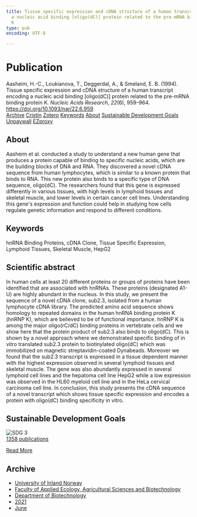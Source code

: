 ```yaml
---
title: Tissue specific expression and cDNA structure of a human transcript encoding
  a nucleic acid binding [oligo(dC)] protein related to the pre-mRNA binding protein
  K
type: pub
encoding: UTF-8

---
```

<h1>Publication</h1>
<article id="csl-bib-container-TRYN9NM8" class="csl-bib-container">
  <div class="csl-bib-body"> <div class="csl-entry">Aasheim, H.-C., Loukianova, T., Deggerdal, A., &#38; Smeland, E. B. (1994). Tissue specific expression and cDNA structure of a human transcript encoding a nucleic acid binding [oligo(dC)] protein related to the pre-mRNA binding protein K. <i>Nucleic Acids Research</i>, <i>22</i>(6), 959–964. <a href="https://doi.org/10.1093/nar/22.6.959">https://doi.org/10.1093/nar/22.6.959</a></div> </div>
  <div class="csl-bib-buttons">
    <a href="#taxonomy-article-TRYN9NM8" alt="archive" class="csl-bib-button">Archive</a>
    <a href="https://app.cristin.no/results/show.jsf?id=1914019" alt="Cristin" class="csl-bib-button">Cristin</a>
    <a href="http://zotero.org/groups/5881554/items/TRYN9NM8" alt="Zotero" class="csl-bib-button">Zotero</a>
    <a href="#keywords-article-TRYN9NM8" alt="keywords" class="csl-bib-button">Keywords</a>
    <a href="#about-article-TRYN9NM8" alt="about_pub" class="csl-bib-button">About</a>
    <a href="#sdg-article-TRYN9NM8" alt="sdg" class="csl-bib-button">Sustainable Development Goals</a>
    <a href="https://europepmc.org/articles/pmc307915?pdf=render" alt="Unpaywall" class="csl-bib-button">Unpaywall</a>
    <a href="https://europepmc.org/articles/pmc307915?pdf=render" alt="EZproxy" class="csl-bib-button">EZproxy</a>
  </div>
  <div id="csl-bib-meta-container-TRYN9NM8"></div>
</article>
<div id="csl-bib-meta-TRYN9NM8" class="csl-bib-meta">
  <article id="about-article-TRYN9NM8" class="about_pub-article">
    <h1>About</h1>
    Aasheim et al. conducted a study to understand a new human gene that produces a protein capable of binding to specific nucleic acids, which are the building blocks of DNA and RNA. They discovered a novel cDNA sequence from human lymphocytes, which is similar to a known protein that binds to RNA. This new protein also binds to a specific type of DNA sequence, oligo(dC). The researchers found that this gene is expressed differently in various tissues, with high levels in lymphoid tissues and skeletal muscle, and lower levels in certain cancer cell lines. Understanding this gene's expression and function could help in studying how cells regulate genetic information and respond to different conditions.
  </article>
  <article id="keywords-article-TRYN9NM8" class="keywords-article">
    <h1>Keywords</h1>
    hnRNA Binding Proteins, cDNA Clone, Tissue Specific Expression, Lymphoid Tissues, Skeletal Muscle, HepG2
  </article>
  <article id="abstract-article-TRYN9NM8" class="abstract-article">
    <h1>Scientific abstract</h1>
    In human cells at least 20 different proteins or groups of proteins have been identified that are associated with hnRNAs. These proteins (designated A1-U) are highly abundant in the nucleus. In this study, we present the sequence of a novel cDNA clone, sub2.3, isolated from a human lymphocyte cDNA library. The predicted amino acid sequence shows homology to repeated domains in the human hnRNA binding protein K (hnRNP K), which are believed to be of functional importance. hnRNP K is among the major oligo(rC/dC) binding proteins in vertebrate cells and we show here that the protein product of sub2.3 also binds to oligo(dC). This is shown by a novel approach where we demonstrated specific binding of in vitro translated sub2.3 protein to biotinylated oligo(dC) which was immobilized on magnetic streptavidin-coated Dynabeads. Moreover we found that the sub2.3 transcript is expressed in a tissue dependent manner with the highest expression observed in several lymphoid tissues and skeletal muscle. The gene was also abundantly expressed in several lymphoid cell lines and the hepatoma cell line HepG2 while a low expression was observed in the HL60 myeloid cell line and in the HeLa cervical carcinoma cell line. In conclusion, this study presents the cDNA sequence of a novel transcript which shows tissue specific expression and encodes a protein with oligo(dC) binding specificity in vitro.
  </article>
  <article id="sdg-article-TRYN9NM8" class="sdg-article">
    <h1>Sustainable Development Goals</h1>
    <div class="sdg-container"><div id="sdg3" class="sdg">
        <img src="{{< params subfolder >}}images/sdg/sdg03_en.png" class="image" alt="SDG 3">
        <div class="sdg-overlay">
          <a href="{{< params subfolder >}}en/archive/?sdg=3#archive" class="sdg-publication-count"><span>1358</span> publications</a>
          <p><a href="https://sdgs.un.org/goals/goal3" class="sdg-read-more">Read More</a></p>
        </div>
      </div></div>
  </article>
  <article id="taxonomy-article-TRYN9NM8" class="taxonomy-article">
    <h1>Archive</h1>
    <ul>
      <li><a href="{{< params subfolder >}}en/archive/?key=3DCRN523">University of Inland Norway</a></li>
      <li><a href="{{< params subfolder >}}en/archive/?key=T77LXH6D">Faculty of Applied Ecology, Agricultural Sciences and Biotechnology</a></li>
      <li><a href="{{< params subfolder >}}en/archive/?key=VL6KDQ85">Department of Biotechnology</a></li>
      <li><a href="{{< params subfolder >}}en/archive/?key=FJH75VJD">2021</a></li>
      <li><a href="{{< params subfolder >}}en/archive/?key=WWU8EN66">June</a></li>
    </ul>
  </article>
</div>
